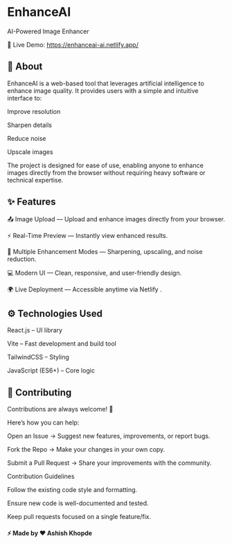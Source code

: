 # EnhanceAI

AI-Powered Image Enhancer

🔗 Live Demo: https://enhanceai-ai.netlify.app/
## 📌 About

EnhanceAI is a web-based tool that leverages artificial intelligence to enhance image quality.
It provides users with a simple and intuitive interface to:

Improve resolution

Sharpen details

Reduce noise

Upscale images

The project is designed for ease of use, enabling anyone to enhance images directly from the browser without requiring heavy software or technical expertise.

## ✨ Features

📤 Image Upload — Upload and enhance images directly from your browser.

⚡ Real-Time Preview — Instantly view enhanced results.

🎨 Multiple Enhancement Modes — Sharpening, upscaling, and noise reduction.

💻 Modern UI — Clean, responsive, and user-friendly design.

🌍 Live Deployment — Accessible anytime via Netlify
.


## ⚙️ Technologies Used

React.js – UI library

Vite – Fast development and build tool

TailwindCSS – Styling

JavaScript (ES6+) – Core logic



## 🤝 Contributing

Contributions are always welcome! 🚀

Here’s how you can help:

Open an Issue → Suggest new features, improvements, or report bugs.

Fork the Repo → Make your changes in your own copy.

Submit a Pull Request → Share your improvements with the community.

Contribution Guidelines

Follow the existing code style and formatting.

Ensure new code is well-documented and tested.

Keep pull requests focused on a single feature/fix.


#### ⚡ Made by ❤️ Ashish Khopde
